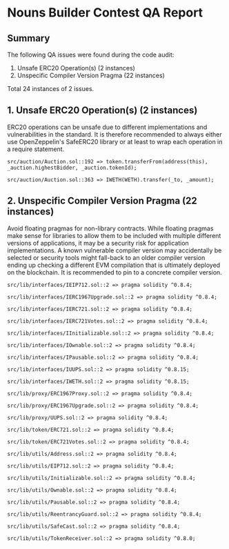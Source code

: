 # Nouns Builder Contest QA Report

## Summary

The following QA issues were found during the code audit:

1. Unsafe ERC20 Operation(s) (2 instances)
2. Unspecific Compiler Version Pragma (22 instances)

Total 24 instances of 2 issues.

## 1. Unsafe ERC20 Operation(s) (2 instances)

ERC20 operations can be unsafe due to different implementations and vulnerabilities in the standard. It is therefore recommended to always either use OpenZeppelin's SafeERC20 library or at least to wrap each operation in a require statement.

```solidity
src/auction/Auction.sol::192 => token.transferFrom(address(this), _auction.highestBidder, _auction.tokenId);

src/auction/Auction.sol::363 => IWETH(WETH).transfer(_to, _amount);
```

## 2. Unspecific Compiler Version Pragma (22 instances)

Avoid floating pragmas for non-library contracts. While floating pragmas make sense for libraries to allow them to be included with multiple different versions of applications, it may be a security risk for application implementations. A known vulnerable compiler version may accidentally be selected or security tools might fall-back to an older compiler version ending up checking a different EVM compilation that is ultimately deployed on the blockchain. It is recommended to pin to a concrete compiler version.

```solidity
src/lib/interfaces/IEIP712.sol::2 => pragma solidity ^0.8.4;

src/lib/interfaces/IERC1967Upgrade.sol::2 => pragma solidity ^0.8.4;

src/lib/interfaces/IERC721.sol::2 => pragma solidity ^0.8.4;

src/lib/interfaces/IERC721Votes.sol::2 => pragma solidity ^0.8.4;

src/lib/interfaces/IInitializable.sol::2 => pragma solidity ^0.8.4;

src/lib/interfaces/IOwnable.sol::2 => pragma solidity ^0.8.4;

src/lib/interfaces/IPausable.sol::2 => pragma solidity ^0.8.4;

src/lib/interfaces/IUUPS.sol::2 => pragma solidity ^0.8.15;

src/lib/interfaces/IWETH.sol::2 => pragma solidity ^0.8.15;

src/lib/proxy/ERC1967Proxy.sol::2 => pragma solidity ^0.8.4;

src/lib/proxy/ERC1967Upgrade.sol::2 => pragma solidity ^0.8.4;

src/lib/proxy/UUPS.sol::2 => pragma solidity ^0.8.4;

src/lib/token/ERC721.sol::2 => pragma solidity ^0.8.4;

src/lib/token/ERC721Votes.sol::2 => pragma solidity ^0.8.4;

src/lib/utils/Address.sol::2 => pragma solidity ^0.8.4;

src/lib/utils/EIP712.sol::2 => pragma solidity ^0.8.4;

src/lib/utils/Initializable.sol::2 => pragma solidity ^0.8.4;

src/lib/utils/Ownable.sol::2 => pragma solidity ^0.8.4;

src/lib/utils/Pausable.sol::2 => pragma solidity ^0.8.4;

src/lib/utils/ReentrancyGuard.sol::2 => pragma solidity ^0.8.4;

src/lib/utils/SafeCast.sol::2 => pragma solidity ^0.8.4;

src/lib/utils/TokenReceiver.sol::2 => pragma solidity ^0.8.0;
```
